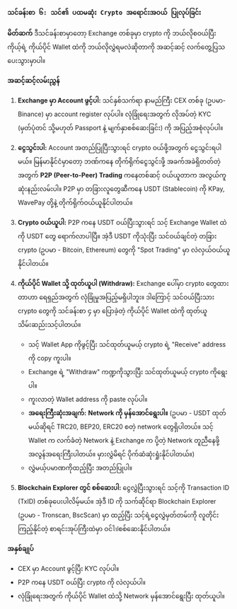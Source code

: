 
### `သင်ခန်းစာ ၆: သင်၏ ပထမဆုံး Crypto အရောင်းအဝယ် ပြုလုပ်ခြင်း`

**မိတ်ဆက်**
ဒီသင်ခန်းစာမှာတော့ Exchange တစ်ခုမှာ crypto ကို ဘယ်လိုစဝယ်ပြီး ကိုယ့်ရဲ့ ကိုယ်ပိုင် Wallet ထဲကို ဘယ်လိုလွှဲရမလဲဆိုတာကို အဆင့်ဆင့် လက်တွေ့ပြသပေးသွားမှာပါ။

**အဆင့်ဆင့်လမ်းညွှန်**
1.  **Exchange မှာ Account ဖွင့်ပါ:** သင်နှစ်သက်ရာ နာမည်ကြီး CEX တစ်ခု (ဥပမာ- Binance) မှာ account register လုပ်ပါ။ လုံခြုံရေးအတွက် လိုအပ်တဲ့ KYC (မှတ်ပုံတင် သို့မဟုတ် Passport နဲ့ မျက်နှာစစ်ဆေးခြင်း) ကို အပြည့်အစုံလုပ်ပါ။

2.  **ငွေသွင်းပါ:** Account အတည်ပြုပြီးသွားရင် crypto ဝယ်ဖို့အတွက် ငွေသွင်းရပါမယ်။ မြန်မာနိုင်ငံမှာတော့ ဘဏ်ကနေ တိုက်ရိုက်ငွေသွင်းဖို့ အခက်အခဲရှိတတ်တဲ့အတွက် **P2P (Peer-to-Peer) Trading** ကနေတစ်ဆင့် ဝယ်ယူတာက အလွယ်ကူဆုံးနည်းလမ်းပါ။ P2P မှာ တခြားလူတွေဆီကနေ USDT (Stablecoin) ကို KPay, WavePay တို့နဲ့ တိုက်ရိုက်ဝယ်ယူနိုင်ပါတယ်။

3.  **Crypto ဝယ်ယူပါ:** P2P ကနေ USDT ဝယ်ပြီးသွားရင် သင့် Exchange Wallet ထဲကို USDT တွေ ရောက်လာပါပြီ။ အဲ့ဒီ USDT ကိုသုံးပြီး သင်ဝယ်ချင်တဲ့ တခြား crypto (ဥပမာ - Bitcoin, Ethereum) တွေကို "Spot Trading" မှာ လဲလှယ်ဝယ်ယူနိုင်ပါတယ်။

4.  **ကိုယ်ပိုင် Wallet သို့ ထုတ်ယူပါ (Withdraw):** Exchange ပေါ်မှာ crypto တွေထားတာဟာ ရေရှည်အတွက် လုံခြုံမှုအပြည့်မရှိပါဘူး။ ဒါကြောင့် သင်ဝယ်ပြီးသား crypto တွေကို သင်ခန်းစာ ၄ မှာ ပြောခဲ့တဲ့ ကိုယ်ပိုင် Wallet ထဲကို ထုတ်ယူသိမ်းဆည်းသင့်ပါတယ်။
    * သင့် Wallet App ကိုဖွင့်ပြီး သင်ထုတ်ယူမယ့် crypto ရဲ့ "Receive" address ကို copy ကူးပါ။
    * Exchange ရဲ့ "Withdraw" ကဏ္ဍကိုသွားပြီး သင်ထုတ်ယူမယ့် crypto ကိုရွေးပါ။
    * ကူးလာတဲ့ Wallet address ကို paste လုပ်ပါ။
    * **အရေးကြီးဆုံးအချက်:** **Network ကို မှန်အောင်ရွေးပါ။** (ဥပမာ - USDT ထုတ်မယ်ဆိုရင် TRC20, BEP20, ERC20 စတဲ့ network တွေရှိပါတယ်။ သင့် Wallet က လက်ခံတဲ့ Network နဲ့ Exchange က ပို့တဲ့ Network တူညီနေဖို့ အလွန်အရေးကြီးပါတယ်။ မှားလွှဲမိရင် ပိုက်ဆံဆုံးရှုံးနိုင်ပါတယ်။)
    * လွှဲမယ့်ပမာဏကိုထည့်ပြီး အတည်ပြုပါ။

5.  **Blockchain Explorer တွင် စစ်ဆေးပါ:** ငွေလွှဲပြီးသွားရင် သင့်ကို Transaction ID (TxID) တစ်ခုပေးပါလိမ့်မယ်။ အဲ့ဒီ ID ကို သက်ဆိုင်ရာ Blockchain Explorer (ဥပမာ - Tronscan, BscScan) မှာ ထည့်ပြီး သင့်ရဲ့ငွေလွှဲမှတ်တမ်းကို လူတိုင်းကြည့်နိုင်တဲ့ စာရင်းအုပ်ကြီးထဲမှာ ဝင်ไปစစ်ဆေးနိုင်ပါတယ်။

**အနှစ်ချုပ်**
* CEX မှာ Account ဖွင့်ပြီး KYC လုပ်ပါ။
* P2P ကနေ USDT ဝယ်ပြီး crypto ကို လဲလှယ်ပါ။
* လုံခြုံရေးအတွက် ကိုယ်ပိုင် Wallet ထဲသို့ Network မှန်အောင်ရွေးပြီး ထုတ်ယူပါ။